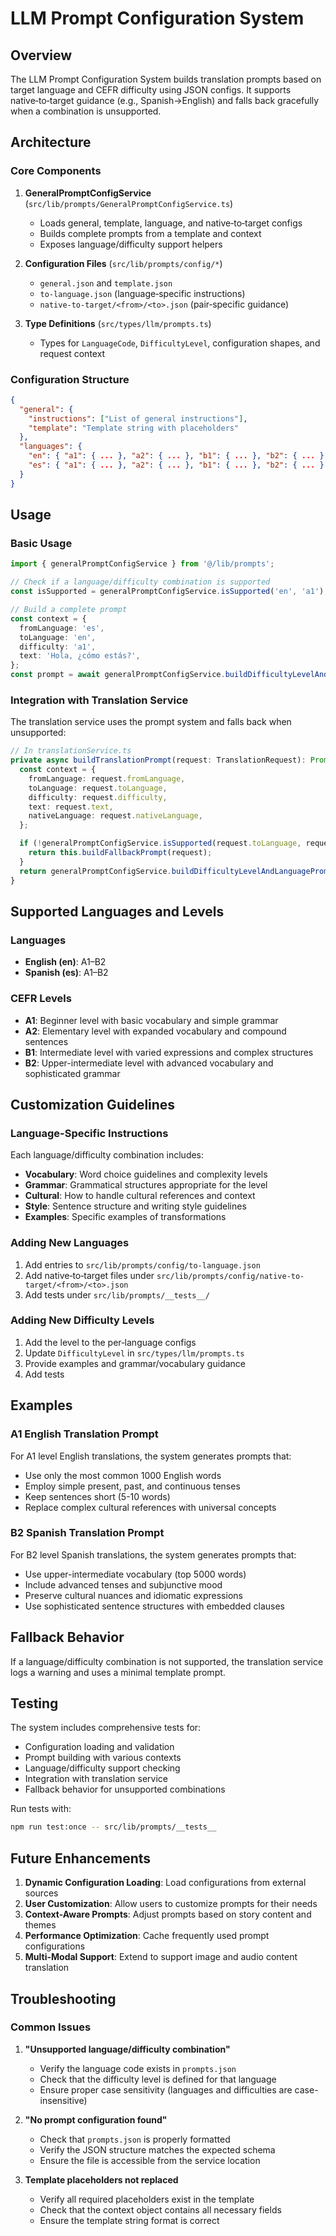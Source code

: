 # LLM Prompt Configuration System

## Overview

The LLM Prompt Configuration System builds translation prompts based on target language and CEFR difficulty using JSON configs. It supports native‑to‑target guidance (e.g., Spanish→English) and falls back gracefully when a combination is unsupported.

## Architecture

### Core Components

1. **GeneralPromptConfigService** (`src/lib/prompts/GeneralPromptConfigService.ts`)
   - Loads general, template, language, and native‑to‑target configs
   - Builds complete prompts from a template and context
   - Exposes language/difficulty support helpers

2. **Configuration Files** (`src/lib/prompts/config/*`)
   - `general.json` and `template.json`
   - `to-language.json` (language‑specific instructions)
   - `native-to-target/<from>/<to>.json` (pair‑specific guidance)

3. **Type Definitions** (`src/types/llm/prompts.ts`)
   - Types for `LanguageCode`, `DifficultyLevel`, configuration shapes, and request context

### Configuration Structure

```json
{
  "general": {
    "instructions": ["List of general instructions"],
    "template": "Template string with placeholders"
  },
  "languages": {
    "en": { "a1": { ... }, "a2": { ... }, "b1": { ... }, "b2": { ... } },
    "es": { "a1": { ... }, "a2": { ... }, "b1": { ... }, "b2": { ... } }
  }
}
```

## Usage

### Basic Usage

```typescript
import { generalPromptConfigService } from '@/lib/prompts';

// Check if a language/difficulty combination is supported
const isSupported = generalPromptConfigService.isSupported('en', 'a1');

// Build a complete prompt
const context = {
  fromLanguage: 'es',
  toLanguage: 'en',
  difficulty: 'a1',
  text: 'Hola, ¿cómo estás?',
};
const prompt = await generalPromptConfigService.buildDifficultyLevelAndLanguagePrompt(context);
```

### Integration with Translation Service

The translation service uses the prompt system and falls back when unsupported:

```typescript
// In translationService.ts
private async buildTranslationPrompt(request: TranslationRequest): Promise<string> {
  const context = {
    fromLanguage: request.fromLanguage,
    toLanguage: request.toLanguage,
    difficulty: request.difficulty,
    text: request.text,
    nativeLanguage: request.nativeLanguage,
  };

  if (!generalPromptConfigService.isSupported(request.toLanguage, request.difficulty)) {
    return this.buildFallbackPrompt(request);
  }
  return generalPromptConfigService.buildDifficultyLevelAndLanguagePrompt(context);
}
```

## Supported Languages and Levels

### Languages

- **English (en)**: A1–B2
- **Spanish (es)**: A1–B2

### CEFR Levels

- **A1**: Beginner level with basic vocabulary and simple grammar
- **A2**: Elementary level with expanded vocabulary and compound sentences
- **B1**: Intermediate level with varied expressions and complex structures
- **B2**: Upper-intermediate level with advanced vocabulary and sophisticated grammar

## Customization Guidelines

### Language-Specific Instructions

Each language/difficulty combination includes:

- **Vocabulary**: Word choice guidelines and complexity levels
- **Grammar**: Grammatical structures appropriate for the level
- **Cultural**: How to handle cultural references and context
- **Style**: Sentence structure and writing style guidelines
- **Examples**: Specific examples of transformations

### Adding New Languages

1. Add entries to `src/lib/prompts/config/to-language.json`
2. Add native‑to‑target files under `src/lib/prompts/config/native-to-target/<from>/<to>.json`
3. Add tests under `src/lib/prompts/__tests__/`

### Adding New Difficulty Levels

1. Add the level to the per‑language configs
2. Update `DifficultyLevel` in `src/types/llm/prompts.ts`
3. Provide examples and grammar/vocabulary guidance
4. Add tests

## Examples

### A1 English Translation Prompt

For A1 level English translations, the system generates prompts that:

- Use only the most common 1000 English words
- Employ simple present, past, and continuous tenses
- Keep sentences short (5-10 words)
- Replace complex cultural references with universal concepts

### B2 Spanish Translation Prompt

For B2 level Spanish translations, the system generates prompts that:

- Use upper-intermediate vocabulary (top 5000 words)
- Include advanced tenses and subjunctive mood
- Preserve cultural nuances and idiomatic expressions
- Use sophisticated sentence structures with embedded clauses

## Fallback Behavior

If a language/difficulty combination is not supported, the translation service logs a warning and uses a minimal template prompt.

## Testing

The system includes comprehensive tests for:

- Configuration loading and validation
- Prompt building with various contexts
- Language/difficulty support checking
- Integration with translation service
- Fallback behavior for unsupported combinations

Run tests with:

```bash
npm run test:once -- src/lib/prompts/__tests__
```

## Future Enhancements

1. **Dynamic Configuration Loading**: Load configurations from external sources
2. **User Customization**: Allow users to customize prompts for their needs
3. **Context-Aware Prompts**: Adjust prompts based on story content and themes
4. **Performance Optimization**: Cache frequently used prompt configurations
5. **Multi-Modal Support**: Extend to support image and audio content translation

## Troubleshooting

### Common Issues

1. **"Unsupported language/difficulty combination"**
   - Verify the language code exists in `prompts.json`
   - Check that the difficulty level is defined for that language
   - Ensure proper case sensitivity (languages and difficulties are case-insensitive)

2. **"No prompt configuration found"**
   - Check that `prompts.json` is properly formatted
   - Verify the JSON structure matches the expected schema
   - Ensure the file is accessible from the service location

3. **Template placeholders not replaced**
   - Verify all required placeholders exist in the template
   - Check that the context object contains all necessary fields
   - Ensure the template string format is correct

